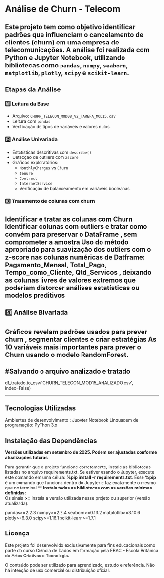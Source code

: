 #  Análise de Churn - Telecom

Este projeto tem como objetivo identificar padrões que influenciam o cancelamento de clientes (churn) em uma empresa de telecomunicações. A análise foi realizada com Python e Jupyter Notebook, utilizando bibliotecas como `pandas`, `numpy`, `seaborn`, `matplotlib`, `plotly`, `scipy` e `scikit-learn`. 
---
##  Etapas da Análise

### 1️⃣ Leitura da Base
- Arquivo: `CHURN_TELECON_MOD08_V2_TAREFA_MOD15.csv`
- Leitura com `pandas`
- Verificação de tipos de variáveis e valores nulos

### 2️⃣ Análise Univariada
- Estatísticas descritivas com `describe()`
- Detecção de outliers com `zscore`
- Gráficos exploratórios:
  - `MonthlyCharges` vs `Churn`
  - `tenure`
  - `Contract`
  - `InternetService`
  - Verificação de balanceamento em variáveis booleanas

### 3️⃣ Tratamento de colunas com churn
Identificar e tratar as colunas com Churn
Identificar colunas com outliers e tratar como convém para preservar o DataFrame , sem comprometer a amostra
Uso do método apropriado para suavização dos outliers com o z-score nas colunas numéricas de Datframe: Pagamento_Mensal, Total_Pago, Tempo_como_Cliente, Qtd_Servicos ,  deixando as colunas  livres de valores extremos que poderiam distorcer análises estatísticas ou modelos preditivos
---
## 4️⃣ Análise Bivariada

 Gráficos revelam padrões  usados para prever churn , segmentar clientes e criar estratégias
As 10 variáveis mais importantes para prever o Churn usando o modelo RandomForest.
---
## #Salvando o arquivo analizado e tratado
df_tratado.to_csv('CHURN_TELECON_MOD15_ANALIZADO.csv', index=False)

---
## Tecnologias Utilizadas

Ambientes de desenvolvimento : Jupyter Notebook 
Linguagem de programação: PyThon 3.x

## Instalação das Dependências

**Versões utilizadas em setembro de 2025. Podem ser ajustadas conforme atualizações futuras**

Para garantir que o projeto funcione corretamente, instale as bibliotecas listadas no arquivo requirements.txt.
Se estiver usando o Jupyter, execute este comando em uma célula: **%pip install -r requirements.txt**.
Esse **%pip** é um comando que funciona dentro do Jupyter e faz exatamente o mesmo que no terminal.**
**Instala todas as bibliotecas com as versões mínimas definidas:**  
Os sinais **>=**  instala a versão utilizada nesse projeto ou superior (versão atualizada).

pandas>=2.2.3
numpy>=2.2.4
seaborn>=0.13.2
matplotlib>=3.10.6
plotly>=6.3.0
scipy>=1.16.1
scikit-learn>=1.7.1

##  Licença
Este projeto foi desenvolvido exclusivamente para fins educacionais como parte do curso Ciência de Dados em formação pela EBAC – Escola Britânica de Artes Criativas e Tecnologia.

O conteúdo pode ser utilizado para aprendizado, estudo e referência. Não há intenção de uso comercial ou distribuição oficial.

